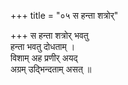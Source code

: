+++
title = "०५ स हन्ता शत्रोर्"

+++
स हन्ता शत्रोर् भवतु  
हन्ता भवतु दोधताम् ।  
विशाम् अह प्रणीर् अयद्  
अग्रम् उद्भिन्दताम् असत् ॥